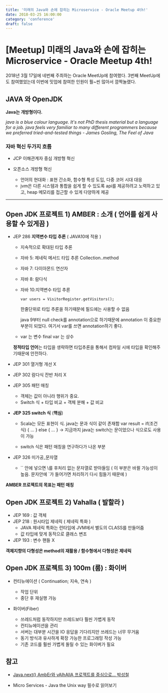 ```yaml
---
title: '미래의 Java와 손에 잡히는 Microservice - Oracle Meetup 4th!'
date: 2018-03-25 16:00:00
category: 'conference'
draft: false
---
```


[Meetup] 미래의 Java와 손에 잡히는 Microservice - Oracle Meetup 4th!
========================

2018년 3월 17일에 네번째 주최하는 Oracle MeetUp에 참여했다.
3번째 MeetUp에도 참여했었는데 이번에 밋업에 참여한 인원이 훨~씬 많아서
깜짝놀랬다. 


## JAVA 와 OpenJDK

**Java는 개방형이다.**

*java is a blue colour language. It's not PhD thesis material but a language for a job. java feels very familiar to many different programmers because we preferred tried-and-tested things - James Gosling, The Feel of Java*


### 자바 혁신 두가지 흐름

* JCP 이해관계자 중심 개방형 혁신

* 오픈소스 개방형 혁신 

    * 언어의 현대화 : 표현 간소화, 함수형 특성 도입, 다중 코어 시대 대응
    * jvm은 다른 시스템과 통합을 쉽게 할 수 있도록 api를 제공하려고 노력하고 있고,  heap 메모리를 접근할 수 있게 다양하게 제공


----------------------------------

## Open JDK 프로젝트 1) AMBER : 소개 ( 언어를 쉽게 사용할 수 있게끔 )


* JEP 286 **지역변수 타입 추론** ( JAVA10에 적용 )

    * 지속적으로 확대된 타입 추론
    * 자바 5: 제네릭 메서드 타입 추론 Collection.<USER>.method
    * 자바 7: 다이아몬드 연산자
    * 자바 8: 람다식 
    * 자바 10:지역변수 타입 추론 
        ~~~
        var users = VisitorRegister.getVisitors();
        ~~~
        한줄단위로 타입 추론을 하기때문에 필드에는 사용할 수 없음

        java 9부터 null check를 annotation으로 하기때문에 annotation 이 중요한 부분이 되었다. 여기서 var를 쓰면 annotation하기 좋다.

    * var 는 변수 final var 는 상수

    **정적타입 언어**는 타입을 생략하면 타입추론을 통해서 컴파일 시에 타입을 확인해주기때문에 안전하다.


* JEP 301 열거형 개선 X
* JEP 302 람다식 잔반 처리 X 
* JEP 305 패턴 매칭

    * 객체는 값이 아니라 행위가 중요.
    * Switch 식 + 타입 비교 + 객체 분해 + 값 비교


* **JEP 325 switch 식** (**핵심**)

    * Scala는 모든 표현이 식. java는 문과 식이 같이 존재함
    var result = if(조건식) { ... } else { ... } -> 지금까지 java는 switch는 문이었으나 식으로도 사용이 가능

    * switch 식은 패턴 매칭을 연구하다가 나온 부분


* JEP 326 미가공_문자열

    * `` 안에 넣으면 \를 후처리 없는 문자열로 받아들임
    ( 이 부분은 바뀔 가능성이 높음. 문자안에 `가 들어가면 처리하기 다시 힘들기 때문에 )


**AMBER 프로젝트의 목표는 패턴 매칭**


## Open JDK 프로젝트 2) Vahalla ( 발할라 )

* JEP 169 : 값 객체
* JEP 218 : 원시타입 제네릭 ( 제네릭 특화 )
    * JAVA 제네릭 특화는 런타임에 JVM에서 별도의 CLASS를 만들어줌
    * 값 타입에 맞게 동적으로 클래스 변조
* JEP 193 : 변수 핸들 X 

**객체지향의 다형성은 method의 재활용 / 함수형에서 다형성은 제네릭**

## Open JDK 프로젝트 3) 100m (룸) : 화이버

* 컨티뉴에이션 ( Continuation; 지속, 연속 )
    * 작업 단위
    * 중단 후 재실행 가능

* 화이버(Fiber)
    * 쓰레드처럼 동작하지만 쓰레드보다 훨씬 가볍게 동작
    * 컨티뉴에이션을 관리
    * 서버는 대부분 시간을 IO 응답을 기다리지만 쓰레드는 너무 무거움
    * 동기 방식과 유사하게 확장 가능한 프로그래밍 작성 가능
    * 기존 코드를 훨씬 가볍게 돌릴 수 있는 화이버가 필요




## 참고
* [Java.next() AmbEr와 vAlhAllA 프로젝트를 중심으로... 박성철](https://www.slideshare.net/gyumee/javanext?qid=3af9457d-2ecf-45dc-a23a-32571bcfbd15&v=&b=&from_search=1)


* Micro Services - Java the Unix way 필수로 읽어보기


















